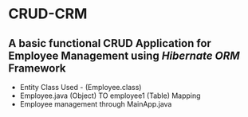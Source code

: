 # CRUD-CRM
## A basic functional CRUD Application for Employee Management using *Hibernate ORM* Framework

- Entity Class Used - (Employee.class)
- Employee.java (Object) TO employee1 (Table) Mapping
- Employee management through MainApp.java


